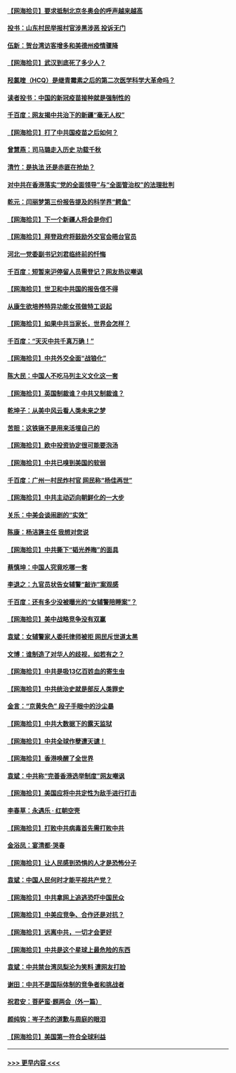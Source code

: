 #### [【网海拾贝】要求抵制北京冬奥会的呼声越来越高](../pages/nsc993/n12868962.md?t=04101751) 
#### [投书：山东村民举报村官涉黑涉恶 投诉无门](../pages/nsc993/n12869726.md?t=04101751) 
#### [伍新：贺台湾访客增多和美德州疫情骤降](../pages/nsc993/n12865651.md?t=04101751) 
#### [【网海拾贝】武汉到底死了多少人？](../pages/nsc993/n12863707.md?t=04101751) 
#### [羟氯喹（HCQ）是继青霉素之后的第二次医学科学大革命吗？](../pages/nsc993/n12638564.md?t=04101751) 
#### [读者投书：中国的新冠疫苗接种就是强制性的](../pages/nsc993/n12859932.md?t=04101751) 
#### [千百度：网友揭中共治下的新疆“毫无人权”](../pages/nsc993/n12858385.md?t=04101751) 
#### [【网海拾贝】打了中共国疫苗之后如何？](../pages/nsc993/n12857866.md?t=04101751) 
#### [曾慧燕：司马璐走入历史 功载千秋](../pages/nsc993/n12856996.md?t=04101751) 
#### [清竹：是执法 还是赤匪在抢劫？](../pages/nsc993/n12856952.md?t=04101751) 
#### [对中共在香港落实“党的全面领导”与“全面管治权”的法理批判](../pages/nsc993/n12856929.md?t=04101751) 
#### [乾元：闫丽梦第三份报告提及的科学界“鳄鱼”](../pages/nsc993/n12855985.md?t=04101751) 
#### [【网海拾贝】下一个新疆人将会是你们](../pages/nsc993/n12855864.md?t=04101751) 
#### [【网海拾贝】拜登政府将鼓励外交官会晤台官员](../pages/nsc993/n12853615.md?t=04101751) 
#### [河北一党委副书记刘君临终前的忏悔](../pages/nsc993/n12849420.md?t=04101751) 
#### [千百度：短暂来沪停留人员需登记？网友热议嘲讽](../pages/nsc993/n12853497.md?t=04101751) 
#### [【网海拾贝】世卫和中共国的报告信不得](../pages/nsc993/n12850902.md?t=04101751) 
#### [从康生欲培养特异功能女孩做特工说起](../pages/nsc993/n12849289.md?t=04101751) 
#### [【网海拾贝】如果中共当家长，世界会怎样？](../pages/nsc993/n12848436.md?t=04101751) 
#### [千百度：“天灭中共千真万确！”](../pages/nsc993/n12845659.md?t=04101751) 
#### [【网海拾贝】中共外交全面“战狼化”](../pages/nsc993/n12845607.md?t=04101751) 
#### [陈大民：中国人不吃马列主义文化这一套](../pages/nsc993/n12842496.md?t=04101751) 
#### [【网海拾贝】英国制裁谁？中共又制裁谁？](../pages/nsc993/n12840909.md?t=04101751) 
#### [乾坤子：从美中风云看人类未来之梦](../pages/nsc993/n12840590.md?t=04101751) 
#### [苦胆：这铁锹不是用来活埋自己的](../pages/nsc993/n12839512.md?t=04101751) 
#### [【网海拾贝】欧中投资协定很可能要泡汤](../pages/nsc993/n12835122.md?t=04101751) 
#### [【网海拾贝】中共已嗅到美国的软弱](../pages/nsc993/n12832411.md?t=04101751) 
#### [千百度：广州一村民炸村官 网民称“杨佳再世”](../pages/nsc993/n12832380.md?t=04101751) 
#### [【网海拾贝】中共主动迈向朝鲜化的一大步](../pages/nsc993/n12829887.md?t=04101751) 
#### [关乐：中美会谈闹剧的“实效”](../pages/nsc993/n12826698.md?t=04101751) 
#### [陈康：杨洁篪主任  我想对您说](../pages/nsc993/n12826609.md?t=04101751) 
#### [【网海拾贝】中共撕下“韬光养晦”的面具](../pages/nsc993/n12826459.md?t=04101751) 
#### [蔡慎坤：中国人究竟吃哪一套](../pages/nsc993/n12826010.md?t=04101751) 
#### [李退之：九官员状告女辅警“敲诈”案观感](../pages/nsc993/n12823984.md?t=04101751) 
#### [千百度：还有多少没被曝光的“女辅警陪睡案”？](../pages/nsc993/n12822136.md?t=04101751) 
#### [【网海拾贝】美中战略竞争没有双赢](../pages/nsc993/n12822105.md?t=04101751) 
#### [袁斌：女辅警家人委托律师被拒 网民斥世道太黑](../pages/nsc993/n12822004.md?t=04101751) 
#### [文博：谁制造了对华人的歧视，如若有之？](../pages/nsc993/n12821635.md?t=04101751) 
#### [【网海拾贝】中共是吸13亿百姓血的寄生虫](../pages/nsc993/n12819191.md?t=04101751) 
#### [【网海拾贝】中共统治史就是部反人类罪史](../pages/nsc993/n12816738.md?t=04101751) 
#### [金言：“京黄失色” 段子手眼中的沙尘暴](../pages/nsc993/n12815700.md?t=04101751) 
#### [【网海拾贝】中共大数据下的露天监狱](../pages/nsc993/n12811075.md?t=04101751) 
#### [【网海拾贝】中共全球作孽遭天谴！](../pages/nsc993/n12810258.md?t=04101751) 
#### [【网海拾贝】香港唤醒了全世界](../pages/nsc993/n12809100.md?t=04101751) 
#### [袁斌：中共称“完善香港选举制度”网友嘲讽](../pages/nsc993/n12808994.md?t=04101751) 
#### [【网海拾贝】美国应将中共定性为敌手进行打击](../pages/nsc993/n12806870.md?t=04101751) 
#### [李春草：永遇乐 · 红朝空壳](../pages/nsc993/n12805365.md?t=04101751) 
#### [【网海拾贝】打败中共病毒首先需打败中共](../pages/nsc993/n12803930.md?t=04101751) 
#### [金浴凤：宴清都‧哭春](../pages/nsc993/n12801601.md?t=04101751) 
#### [【网海拾贝】让人民感到恐惧的人才是恐怖分子](../pages/nsc993/n12799347.md?t=04101751) 
#### [袁斌：中国人民何时才能平视共产党？](../pages/nsc993/n12799306.md?t=04101751) 
#### [【网海拾贝】中共拿网上追逃恐吓中国民众](../pages/nsc993/n12796905.md?t=04101751) 
#### [【网海拾贝】中美应竞争、合作还是对抗？](../pages/nsc993/n12794675.md?t=04101751) 
#### [【网海拾贝】远离中共，一切才会更好](../pages/nsc993/n12793572.md?t=04101751) 
#### [【网海拾贝】中共是这个星球上最危险的东西](../pages/nsc993/n12791400.md?t=04101751) 
#### [袁斌：中共禁台湾凤梨沦为笑料 遭网友打脸](../pages/nsc993/n12791335.md?t=04101751) 
#### [谢田：中共不是国际体制的竞争者和挑战者](../pages/nsc993/n12791212.md?t=04101751) 
#### [祝君安：菩萨蛮·题两会（外一篇）](../pages/nsc993/n12786801.md?t=04101751) 
#### [颜纯钩：岑子杰的道歉与周庭的眼泪](../pages/nsc993/n12786775.md?t=04101751) 
#### [【网海拾贝】美国第一符合全球利益](../pages/nsc993/n12786666.md?t=04101751) 

----
#### [ >>> 更早内容 <<< ](../indexes/nsc993-earlier.md)

